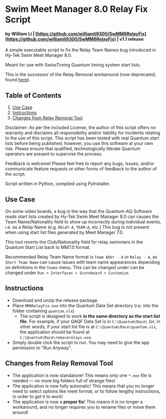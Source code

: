 # Swim Meet Manager 8.0 Relay Fix Script
#### by William Li | [https://github.com/williamli9300/SwMM8RelayFix](https://github.com/williamli9300/SwMM8RelayFix) | v1.1 release

A simple executable script to fix the Relay Team Names bug introduced in Hy-Tek Swim Meet Manager 8.0. 

Meant for use with SwissTiming Quantum timing system start lists.

This is the successor of the Relay Removal workaround (now deprecated; found [here](https://github.com/williamli9300/quantum-removerelays)).

## Table of Contents
1. [Use Case](#usecase)
2. [Instructions](#installation)
3. [Changes from Relay Removal Tool](#changes)

Disclaimer: As per the included License, the author of this script offers no warranty and disclaims all responsibility and/or liability for incidents relating to the use of this script. This script has been tested with real Quantum start lists before being published; however, you use this software at your own risk. Please ensure that qualified, technologically literate Quantum operators are present to supervise the process. 

Feedback is welcome! Please feel free to report any bugs, issues, and/or communicate feature requests or other forms of feedback to the author of the script.

Script written in Python, compiled using PyInstaller.

## Use Case <a name="usecase"></a>
On some video boards, a bug in the way that the Quantum-AQ Software reads start lists created by Hy-Tek Swim Meet Manager 8.0 can causes the Team Name/Nationality field to show up incorrectly during individual events, i.e. as a Relay Name (e.g. `RELAY-A`, `TEAM-A`, etc.) This bug is not present when using start list files generated by Meet Manager 7.0.

This tool reverts the Club/Nationality field for relay swimmers in the Quantum Start List back to MM7.0 format.

Recommended Relay Team Name format is `Team Abbr - A` or `Relay - A`, as `Short Team Name` can cause issues with team name appearances depending on definitions in the `Teams` menu. This can be changed under can be changed under `Run > Interfaces > Scoreboard > Customize`.

## Instructions <a name="installation"></a>
- Download and unzip the release package.
- Place `MM8RelayFix.exe` into the Quantum Data Set directory (i.e. into the folder containing `quantum.slx`)
  - The script is designed to work **in the same directory as the start list file**. For example, if your QAQF Data Set is in `C:\Quantum\Race\` (or, in other words, if your start list file is at `C:\Quantum\Race\quantum.slx`, the application should be found at `C:\Quantum\Race\removerelays.exe`. 
- Simply double click the script to run. You may need to give the app permission to "Run Anyway".

## Changes from Relay Removal Tool <a name="changes"></a>
- The application is now standalone! This means only one `*.exe` file is needed — no more big folders full of strange files!
- The application is now fully automatic! This means that you no longer need to select options like meet format, or to follow lengthy instructions, in order to get it to work!
- The application is now a **proper fix**! This means it is no longer a workaround, and no longer requires you to rename files or move them around!
